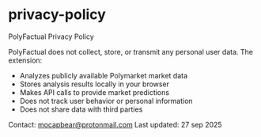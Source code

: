 # privacy-policy

PolyFactual Privacy Policy

PolyFactual does not collect, store, or transmit any personal user data. The extension:
- Analyzes publicly available Polymarket market data
- Stores analysis results locally in your browser
- Makes API calls to provide market predictions
- Does not track user behavior or personal information
- Does not share data with third parties

Contact: mocapbear@protonmail.com
Last updated: 27 sep 2025
